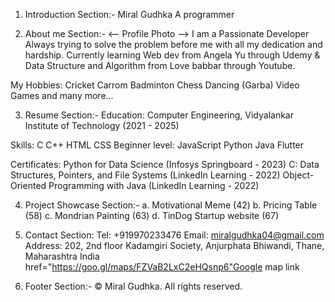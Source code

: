 1. Introduction Section:-
Miral Gudhka
A programmer


2. About me Section:-
<-- Profile Photo -->
I am a Passionate Developer Always trying to solve the problem before me with all my dedication and hardship. Currently learning Web dev from Angela Yu through Udemy & Data Structure and Algorithm from Love babbar through Youtube.

My Hobbies:
Cricket
Carrom
Badminton
Chess
Dancing (Garba)
Video Games
and many more...


3. Resume Section:-
Education:
Computer Engineering, Vidyalankar Institute of Technology (2021 - 2025)

Skills:
C
C++
HTML
CSS
Beginner level:
    JavaScript
    Python
    Java
    Flutter

Certificates:
Python for Data Science (Infosys Springboard - 2023)
C: Data Structures, Pointers, and File Systems (LinkedIn Learning - 2022)
Object-Oriented Programming with Java (LinkedIn Learning - 2022)


4. Project Showcase Section:-
a. Motivational Meme (42)
b. Pricing Table (58)
c. Mondrian Painting (63)
d. TinDog Startup website (67)


5. Contact Section:
Tel: +919970233476
Email: miralgudhka04@gmail.com
Address:
    202, 2nd floor Kadamgiri Society, Anjurphata
    Bhiwandi, Thane, Maharashtra
    India
    href="https://goo.gl/maps/FZVaB2LxC2eHQsnp6"Google
    map link


6. Footer Section:-
© Miral Gudhka. All rights reserved.

            